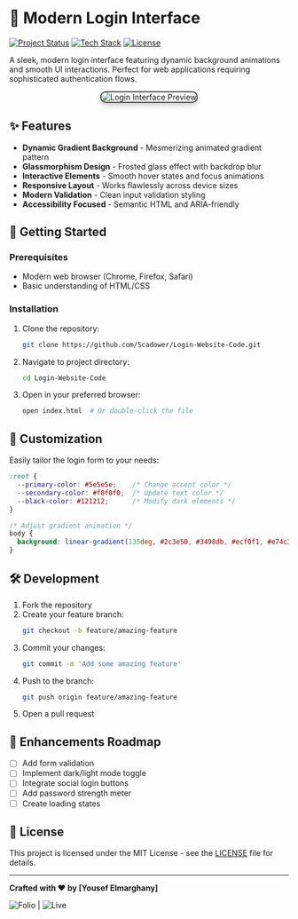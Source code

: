 # 🔐 Modern Login Interface

[![Project Status](https://img.shields.io/badge/Status-Active%20Development-brightgreen)](https://github.com/Scadower/Login-Website-Code)
[![Tech Stack](https://img.shields.io/badge/Stack-HTML5%20%7C%20CSS3%20%7C%20Font%20Awesome-blue)](https://developer.mozilla.org)
[![License](https://img.shields.io/badge/License-MIT-green)](LICENSE)

A sleek, modern login interface featuring dynamic background animations and smooth UI interactions. Perfect for web applications requiring sophisticated authentication flows.

<div align="center">
  <img src="https://github.com/user-attachments/assets/8e56f5d6-fd84-492d-b1e0-a9e145560500" alt="Login Interface Preview" style="border-radius: 10px; border: 2px solid #474747; box-shadow: 0 4px 8px rgba(0,0,0,0.2); max-width: 80%;">
  
</div>


## ✨ Features

- **Dynamic Gradient Background** - Mesmerizing animated gradient pattern
- **Glassmorphism Design** - Frosted glass effect with backdrop blur
- **Interactive Elements** - Smooth hover states and focus animations
- **Responsive Layout** - Works flawlessly across device sizes
- **Modern Validation** - Clean input validation styling
- **Accessibility Focused** - Semantic HTML and ARIA-friendly

## 🚀 Getting Started

### Prerequisites
- Modern web browser (Chrome, Firefox, Safari)
- Basic understanding of HTML/CSS

### Installation
1. Clone the repository:
   ```bash
   git clone https://github.com/Scadower/Login-Website-Code.git
   ```
2. Navigate to project directory:
   ```bash
   cd Login-Website-Code
   ```
3. Open in your preferred browser:
   ```bash
   open index.html  # Or double-click the file
   ```

## 🎨 Customization

Easily tailor the login form to your needs:

```css
:root {
  --primary-color: #5e5e5e;    /* Change accent color */
  --secondary-color: #f0f0f0;  /* Update text color */
  --black-color: #121212;      /* Modify dark elements */
}

/* Adjust gradient animation */
body {
  background: linear-gradient(135deg, #2c3e50, #3498db, #ecf0f1, #e74c3c, #2c3e50);
}
```

## 🛠️ Development

1. Fork the repository
2. Create your feature branch:
   ```bash
   git checkout -b feature/amazing-feature
   ```
3. Commit your changes:
   ```bash
   git commit -m 'Add some amazing feature'
   ```
4. Push to the branch:
   ```bash
   git push origin feature/amazing-feature
   ```
5. Open a pull request

## 🌟 Enhancements Roadmap
- [ ] Add form validation
- [ ] Implement dark/light mode toggle
- [ ] Integrate social login buttons
- [ ] Add password strength meter
- [ ] Create loading states

## 📄 License
This project is licensed under the MIT License - see the [LICENSE](LICENSE) file for details.

---

**Crafted with ❤️ by [Yousef Elmarghany]**  

![Folio](https://img.shields.io/badge/Portfolio-000?style=flat-square&logo=github&logoSize=100px&link=https%3A%2F%2Fscadower.github.io%2FDev-Folio%2F) |
![Live](https://img.shields.io/badge/Portfolio-000?style=flat-square&logo=lapce&logoColor=000&logoSize=100px&labelColor=ffffff&color=ffffff&link=https%3A%2F%2Fscadower.github.io%2FLogin-Website-Code%2F)
